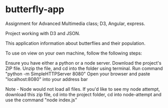 # butterfly-app
Assignment for Advanced Multimedia class; D3, Angular, express.

Project working with D3 and JSON.

This application information about butterflies and their population.

To use on view on your own machine, follow the following steps:

Ensure you have either a python or a node server.
Download the project's ZIP file.
Unzip the file, and cd into the folder using terminal.
Run command "python -m SimpleHTTPServer 8080"
Open your browser and paste "localhost:8080" into your address bar

Note - Node would not load all files. If you'd like to see my node attempt, download this zip file, cd into the project folder, cd into node-attempt and use the command "node index.js"
